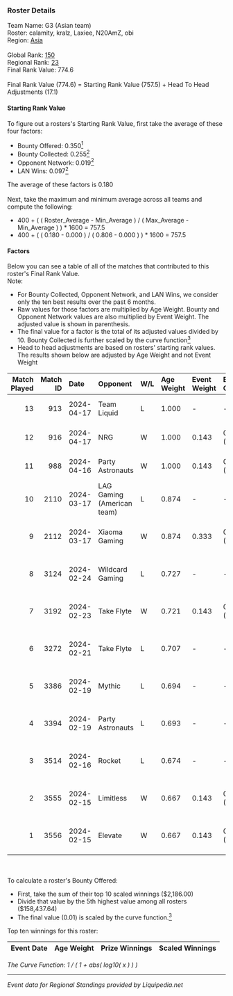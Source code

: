 ### Roster Details<br />
Team Name: G3 (Asian team)<br />
Roster: calamity, kralz, Laxiee, N20AmZ, obi<br />
Region: [Asia]( ../standings_asia.md)<br />
<br />
Global Rank: [150](../standings_global.md)<br />
Regional Rank: [23]( ../standings_asia.md)<br />
Final Rank Value:  774.6<br />
<br />
Final Rank Value (774.6) = Starting Rank Value (757.5) + Head To Head Adjustments (17.1)<br />

#### Starting Rank Value<br />
To figure out a rosters's Starting Rank Value, first take the average of these four factors:<br />
- Bounty Offered: 0.350[<sup>1</sup>](#table2)
- Bounty Collected: 0.255[<sup>2</sup>](#table1)
- Opponent Network: 0.019[<sup>2</sup>](#table1)
- LAN Wins: 0.097[<sup>2</sup>](#table1)

The average of these factors is 0.180<br />
<br />
Next, take the maximum and minimum average across all teams and compute the following:<br />
- 400 + ( ( Roster_Average - Min_Average ) / ( Max_Average - Min_Average ) ) * 1600 = 757.5
- 400 + ( ( 0.180 - 0.000 ) / ( 0.806 - 0.000 ) ) * 1600 = 757.5


#### Factors<br />
Below you can see a table of all of the matches that contributed to this roster's Final Rank Value.<br />
Note:<br />

- For Bounty Collected, Opponent Network, and LAN Wins, we consider only the ten best results over the past 6 months.
- Raw values for those factors are multiplied by Age Weight. Bounty and Opponent Network values are also multiplied by Event Weight. The adjusted value is shown in parenthesis.
- The final value for a factor is the total of its adjusted values divided by 10. Bounty Collected is further scaled by the curve function[<sup>3</sup>](#curveFunction)
- Head to head adjustments are based on rosters' starting rank values. The results shown below are adjusted by Age Weight and not Event Weight
<span id="table1"></span><br />


| Match Played | Match ID | Date       | Opponent                   | W/L | Age Weight | Event Weight | Bounty Collected | Opponent Network | LAN Wins      | H2H Adj. | Roster                                    |
| -: | -: | :- | :- | :- | :- | :- | :- | :- | :- | -: | :- |
|           13 |      913 | 2024-04-17 | Team Liquid                | L   | 1.000      | -            | -                | -                | -             |    -0.85 | calamity, kralz, Laxiee, N20AmZ, obi      |
|           12 |      916 | 2024-04-17 | NRG                        | W   | 1.000      | 0.143        | 0.000 (0.000)    | 0.303 (0.043)    | false (0.000) |    15.46 | calamity, kralz, Laxiee, N20AmZ, obi      |
|           11 |      988 | 2024-04-16 | Party Astronauts           | W   | 1.000      | 0.143        | 0.036 (0.005)    | 0.374 (0.053)    | false (0.000) |    21.14 | calamity, kralz, Laxiee, N20AmZ, obi      |
|           10 |     2110 | 2024-03-17 | LAG Gaming (American team) | L   | 0.874      | -            | -                | -                | -             |    -7.84 | arviast, C4LLM3SU3, calamity, N20AmZ, obi |
|            9 |     2112 | 2024-03-17 | Xiaoma Gaming              | W   | 0.874      | 0.333        | 0.012 (0.004)    | 0.059 (0.017)    | true (0.874)  |     9.40 | arviast, C4LLM3SU3, calamity, N20AmZ, obi |
|            8 |     3124 | 2024-02-24 | Wildcard Gaming            | L   | 0.727      | -            | -                | -                | -             |    -6.12 | C4LLM3SU3, calamity, N20AmZ, obi, tmk     |
|            7 |     3192 | 2024-02-23 | Take Flyte                 | W   | 0.721      | 0.143        | 0.004 (0.000)    | 0.279 (0.029)    | false (0.000) |    10.45 | C4LLM3SU3, calamity, N20AmZ, obi, tmk     |
|            6 |     3272 | 2024-02-21 | Take Flyte                 | L   | 0.707      | -            | -                | -                | -             |   -11.95 | C4LLM3SU3, calamity, Laxiee, N20AmZ, obi  |
|            5 |     3386 | 2024-02-19 | Mythic                     | L   | 0.694      | -            | -                | -                | -             |   -11.64 | C4LLM3SU3, calamity, Laxiee, N20AmZ, obi  |
|            4 |     3394 | 2024-02-19 | Party Astronauts           | L   | 0.693      | -            | -                | -                | -             |    -9.67 | C4LLM3SU3, calamity, Laxiee, N20AmZ, obi  |
|            3 |     3514 | 2024-02-16 | Rocket                     | L   | 0.674      | -            | -                | -                | -             |   -11.23 | C4LLM3SU3, calamity, N20AmZ, obi, tmk     |
|            2 |     3555 | 2024-02-15 | Limitless                  | W   | 0.667      | 0.143        | 0.001 (0.000)    | 0.177 (0.017)    | false (0.000) |     8.08 | C4LLM3SU3, calamity, N20AmZ, obi, tmk     |
|            1 |     3556 | 2024-02-15 | Elevate                    | W   | 0.667      | 0.143        | 0.030 (0.003)    | 0.268 (0.026)    | false (0.000) |    11.91 | C4LLM3SU3, calamity, N20AmZ, obi, tmk     |

<br />
<span id="table2"></span><br />
To calculate a roster's Bounty Offered:<br />

- First, take the sum of their top 10 scaled winnings ($2,186.00)
- Divide that value by the 5th highest value among all rosters ($158,437.64)
- The final value (0.01) is scaled by the curve function.[<sup>3</sup>](#curveFunction)

Top ten winnings for this roster:<br />

| Event Date | Age Weight | Prize Winnings | Scaled Winnings |
| :- | -: | :- | :- |


<span id="curveFunction"></span>_The Curve Function: 1 / ( 1 + abs( log10( x ) ) )_<br />

---
_Event data for Regional Standings provided by Liquipedia.net_<br />
